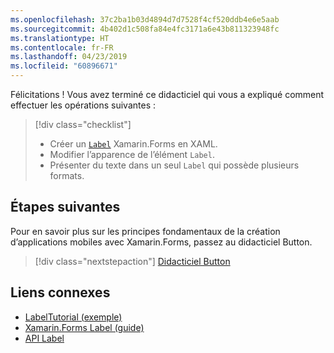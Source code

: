 ```yaml
---
ms.openlocfilehash: 37c2ba1b03d4894d7d7528f4cf520ddb4e6e5aab
ms.sourcegitcommit: 4b402d1c508fa84e4fc3171a6e43b811323948fc
ms.translationtype: HT
ms.contentlocale: fr-FR
ms.lasthandoff: 04/23/2019
ms.locfileid: "60896671"
---
```

Félicitations ! Vous avez terminé ce didacticiel qui vous a expliqué comment effectuer les opérations suivantes :

> [!div class="checklist"]
> - Créer un [`Label`](xref:Xamarin.Forms.Label) Xamarin.Forms en XAML.
> - Modifier l’apparence de l’élément `Label`.
> - Présenter du texte dans un seul `Label` qui possède plusieurs formats.

## <a name="next-steps"></a>Étapes suivantes

Pour en savoir plus sur les principes fondamentaux de la création d’applications mobiles avec Xamarin.Forms, passez au didacticiel Button.

> [!div class="nextstepaction"]
> [Didacticiel Button](~/get-started/tutorials/button/index.yml)

## <a name="related-links"></a>Liens connexes

- [LabelTutorial (exemple)](https://developer.xamarin.com/samples/xamarin-forms/GetStarted/Tutorials/LabelTutorial)
- [Xamarin.Forms Label (guide)](~/xamarin-forms/user-interface/text/label.md)
- [API Label](xref:Xamarin.Forms.Label)

